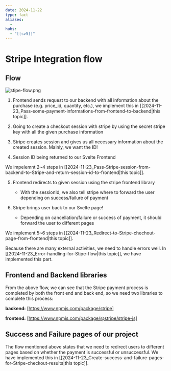 ```yaml
---
date: 2024-11-22
type: fact
aliases:
  -
hubs:
  - "[[sv5]]"
---
```


# Stripe Integration flow

## Flow

![stipe-flow.png](../assets/imgs/stipe-flow.png)


1. Frontend sends request to our backend with all information about the purchase (e.g. price_id, quantity, etc.), we implement this in [[2024-11-23_Pass-some-payment-informations-from-frontend-to-backend|this topic]].

2. Going to create a checkout session with stripe by using the secret stripe key with all the given purchase information

3. Stripe creates session and gives us all necessary information about the created session. Mainly, we want the ID!

4. Session ID being returned to our Svelte Frontend 

We impelemnt 2~4 steps in [[2024-11-23_Pass-Stripe-session-from-backend-to-Stripe-and-return-session-id-to-frontend|this topic]].

5. Frontend redirects to given session using the stripe frontend library
   * With the sessionId, we also tell stripe where to forward the user depending on success/failure of payment

6. Stripe brings user back to our Svelte page!
   * Depending on cancellation/failure or success of payment, it should forward the user to different pages

We implement 5~6 steps in [[2024-11-23_Redirect-to-Stripe-chechout-page-from-frontend|this topic]].

Because there are many external activities, we need to handle errors well. In [[2024-11-23_Error-handling-for-Stipe-flow|this topic]], we have implemented this part.


## Frontend and Backend libraries

From the above flow, we can see that the Stripe payment process is completed by both the front end and back end, so we need two libraries to complete this process:

**backend:**
[https://www.npmjs.com/package/stripe]

**frontend:**
[https://www.npmjs.com/package/@stripe/stripe-js]


## Success and Failure pages of our project

The flow mentioned above states that we need to redirect users to different pages based on whether the payment is successful or unsuccessful. We have implemented this in [[2024-11-23_Create-success-and-failure-pages-for-Stripe-checkout-results|this topic]].
